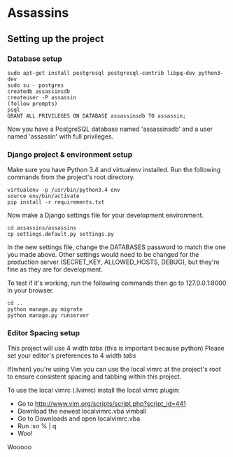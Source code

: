 # Assassins

## Setting up the project

### Database setup

```
sudo apt-get install postgresql postgresql-contrib libpq-dev python3-dev
sudo su - postgres
createdb assassinsdb
createuser -P assassin
(follow prompts)
psql
GRANT ALL PRIVILEGES ON DATABASE assassinsdb TO assassin;
```

Now you have a PostgreSQL database named 'assassinsdb' and a user named 'assassin' with full privileges.

### Django project & environment setup

Make sure you have Python 3.4 and virtualenv installed.
Run the following commands from the project's root directory.

```
virtualenv -p /usr/bin/python3.4 env
source env/bin/activate
pip install -r requirements.txt
```

Now make a Django settings file for your development environment.

```
cd assassins/assassins
cp settings.default.py settings.py
```

In the new settings file, change the DATABASES password to match the one you made above.
Other settings would need to be changed for the production server (SECRET_KEY, ALLOWED_HOSTS, DEBUG), but they're fine as they are for development.

To test if it's working, run the following commands then go to 127.0.0.1:8000 in your browser.

```
cd ..
python manage.py migrate
python manage.py runserver
```

### Editor Spacing setup

This project will use 4 width *tabs* (this is important because python)
Please set your editor's preferences to 4 width *tabs*

If(when) you're using Vim you can use the local vimrc at the project's root to
ensure consistent spacing and tabbing within this project.

To use the local vimrc (.lvimrc) install the local vimrc plugin:
 * Go to http://www.vim.org/scripts/script.php?script_id=441
 * Download the newest localvimrc.vba vimball
 * Go to Downloads and open localvimrc.vba
 * Run :so % | q
 * Woo!

Wooooo
